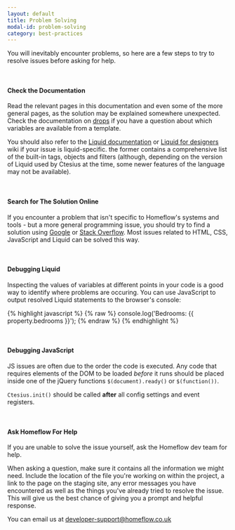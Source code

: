 ```yaml
---
layout: default
title: Problem Solving
modal-id: problem-solving
category: best-practices
---
```


You will inevitably encounter problems, so here are a few steps to try to resolve issues before asking for help.

<br>

#### Check the Documentation

Read the relevant pages in this documentation and even some of the more general pages, as the solution may be explained somewhere unexpected. Check the documentation on [drops](/drops) if you have a question about which variables are available from a template.

You should also refer to the [Liquid documentation](https://help.shopify.com/themes/liquid) or [Liquid for designers](https://github.com/Shopify/liquid/wiki/liquid-for-designers) wiki if your issue is liquid-specific. the former contains a comprehensive list of the built-in tags, objects and filters (although, depending on the version of Liquid used by Ctesius at the time, some newer features of the language may not be available).

<br>

#### Search for The Solution Online

If you encounter a problem that isn't specific to Homeflow's systems and tools - but a more general programming issue, you should try to find a solution using [Google](https://www.google.co.uk/) or [Stack Overflow](http://stackoverflow.com/). Most issues related to HTML, CSS, JavaScript and Liquid can be solved this way.

<br>

#### Debugging Liquid

Inspecting the values of variables at different points in your code is a good way to identify where problems are occuring. You can use JavaScript to output resolved Liquid statements to the browser's console:

{% highlight javascript %}
{% raw %}
console.log('Bedrooms: {{ property.bedrooms }}');
{% endraw %}
{% endhighlight %}

<br>

#### Debugging JavaScript

JS issues are often due to the order the code is executed. Any code that requires elements of the DOM to be loaded *before* it runs should be placed inside one of the jQuery functions ``$(document).ready()`` or ``$(function())``.

``Ctesius.init()`` should be called **after** all config settings and event registers.

<br>

#### Ask Homeflow For Help

If you are unable to solve the issue yourself, ask the Homeflow dev team for help.

When asking a question, make sure it contains all the information we might need. Include the location of the file you're working on within the project, a link to the page on the staging site, any error messages you have encountered as well as the things you've already tried to resolve the issue. This will give us the best chance of giving you a prompt and helpful response.

You can email us at [developer-support@homeflow.co.uk](mailto:developer-support@homeflow.co.uk)

